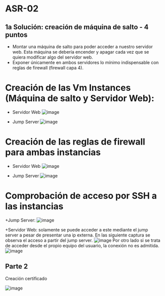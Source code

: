 # ASR-02

## 1a Solución: creación de máquina de salto - 4 puntos
+ Montar una máquina de salto para poder acceder a nuestro servidor web. Esta máquina se debería encender y apagar cada vez que se quiera modificar algo del servidor web.
+ Exponer únicamente en ambos servidores lo mínimo indispensable con reglas de firewall (firewall capa 4).

# Creación de las Vm Instances (Máquina de salto y Servidor Web):
+ Servidor Web
![image](https://github.com/IgnacioHernandezBas/ASR/assets/91118338/e2e3a637-970d-4997-852a-9e0b874da864)


+ Jump Server
![image](https://github.com/IgnacioHernandezBas/ASR/assets/91118338/65a1d845-7a4f-48ed-a97b-2840c8ad6adf)


# Creación de las reglas de firewall para ambas instancias
+ Servidor Web
![image](https://github.com/IgnacioHernandezBas/ASR/assets/91118338/f4acc4e4-6dab-4c7c-b891-732eeec0e909)



+ Jump Server
![image](https://github.com/IgnacioHernandezBas/ASR/assets/91118338/1df93d91-4f0f-45b7-9611-6baf5ebd31dd)

# Comprobación de acceso por SSH a las instancias
+Jump Server:
![image](https://github.com/IgnacioHernandezBas/ASR/assets/91118338/dabdd1f5-528c-4f3b-a7bc-82e645f311f0)


+Servidor Web: solamente se puede acceder a este mediante el jump server a pesar de presentar una ip externa. En las siguiente captura se observa el acceso a partir del jump server.
![image](https://github.com/IgnacioHernandezBas/ASR/assets/91118338/df6ddaea-5da7-47a6-b016-58c92eb3ac02)
Por otro lado si se trata de acceder desde el propio equipo del usuario, la conexión no es admitida.
![image](https://github.com/IgnacioHernandezBas/ASR/assets/91118338/504ee781-d6ed-45cb-a289-bffac36f3d87)

## Parte 2

Creación certificado

![image](https://github.com/IgnacioHernandezBas/ASR/assets/91118338/073c93e5-4910-4235-b467-c03689da5322)








